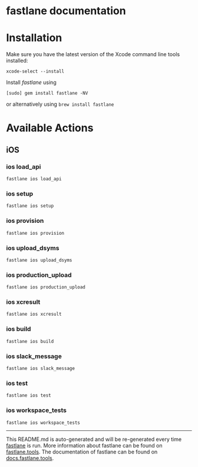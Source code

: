 fastlane documentation
================
# Installation

Make sure you have the latest version of the Xcode command line tools installed:

```
xcode-select --install
```

Install _fastlane_ using
```
[sudo] gem install fastlane -NV
```
or alternatively using `brew install fastlane`

# Available Actions
## iOS
### ios load_api
```
fastlane ios load_api
```

### ios setup
```
fastlane ios setup
```

### ios provision
```
fastlane ios provision
```

### ios upload_dsyms
```
fastlane ios upload_dsyms
```

### ios production_upload
```
fastlane ios production_upload
```

### ios xcresult
```
fastlane ios xcresult
```

### ios build
```
fastlane ios build
```

### ios slack_message
```
fastlane ios slack_message
```

### ios test
```
fastlane ios test
```

### ios workspace_tests
```
fastlane ios workspace_tests
```


----

This README.md is auto-generated and will be re-generated every time [fastlane](https://fastlane.tools) is run.
More information about fastlane can be found on [fastlane.tools](https://fastlane.tools).
The documentation of fastlane can be found on [docs.fastlane.tools](https://docs.fastlane.tools).
